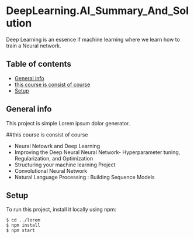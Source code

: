 # DeepLearning.AI_Summary_And_Solution
Deep Learning is an essence if machine learning where we learn how to train a Neural network.

  ## Table of contents
* [General info](#general-info)
* [this course is consist of course ](#this-course-is-consist-of-course )
* [Setup](#setup)

## General info
This project is simple Lorem ipsum dolor generator.
	
##this course is consist of course 
* Neural Netowrk and Deep Learning
* Improving the Deep Neural Neural Network- Hyperparameter  tuning, Regularization, and Optimization
* Structuring your machine learning Project
* Convolutional Neural Network
* Natural Language Processing : Building Sequence Models
	
## Setup
To run this project, install it locally using npm:

```
$ cd ../lorem
$ npm install
$ npm start
```

  
  
